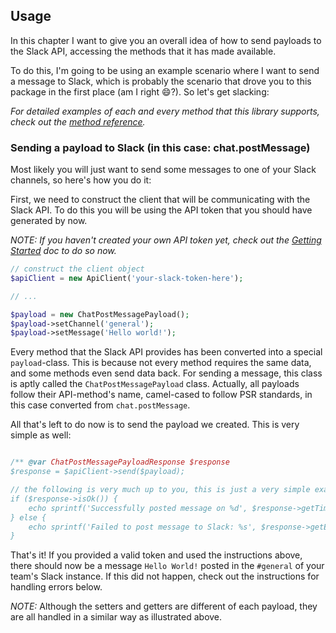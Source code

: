 ## Usage

In this chapter I want to give you an overall idea of how to send payloads to the Slack API, accessing the methods
that it has made available.

To do this, I'm going to be using an example scenario where I want to send a message to Slack, which is probably the
scenario that drove you to this package in the first place (am I right :smile:?). So let's get slacking:

*For detailed examples of each and every method that this library supports, check out the [method reference](methods/index.md).*

### Sending a payload to Slack (in this case: chat.postMessage)

Most likely you will just want to send some messages to one of your Slack channels, so here's how you do it:

First, we need to construct the client that will be communicating with the Slack API. To do this you will be using the
API token that you should have generated by now.

*NOTE: If you haven't created your own API token yet, check out the [Getting Started](getting-started.md) doc to do so now.*

```php
// construct the client object
$apiClient = new ApiClient('your-slack-token-here');

// ...

$payload = new ChatPostMessagePayload();
$payload->setChannel('general');
$payload->setMessage('Hello world!');
```

Every method that the Slack API provides has been converted into a special `payload`-class. This is because not every
method requires the same data, and some methods even send data back. For sending a message, this class is aptly called the
`ChatPostMessagePayload` class. Actually, all payloads follow their API-method's name, camel-cased to follow PSR standards,
in this case converted from `chat.postMessage`.

All that's left to do now is to send the payload we created. This is very simple as well:
```php

/** @var ChatPostMessagePayloadResponse $response
$response = $apiClient->send($payload);

// the following is very much up to you, this is just a very simple example
if ($response->isOk()) {
    echo sprintf('Successfully posted message on %d', $response->getTimestamp());
} else {
    echo sprintf('Failed to post message to Slack: %s', $response->getErrorExplanation());
}
```

That's it! If you provided a valid token and used the instructions above, there should now be a message `Hello World!`
posted in the `#general` of your team's Slack instance. If this did not happen, check out the instructions for handling
errors below.

*NOTE:* Although the setters and getters are different of each payload, they are all handled in a similar way as illustrated above.
